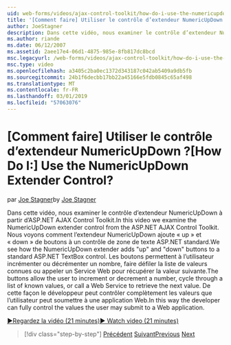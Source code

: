 ```yaml
---
uid: web-forms/videos/ajax-control-toolkit/how-do-i-use-the-numericupdown-extender-control
title: '[Comment faire] Utiliser le contrôle d’extendeur NumericUpDown ? | Microsoft Docs'
author: JoeStagner
description: Dans cette vidéo, nous examiner le contrôle d’extendeur NumericUpDown à partir d’ASP.NET AJAX Control Toolkit. Nous voyons comment l’extendeur NumericUpDown ajoute « inscrire » et « bas »...
ms.author: riande
ms.date: 06/12/2007
ms.assetid: 2aee17e4-06d1-4875-985e-8fb817dc8bcd
msc.legacyurl: /web-forms/videos/ajax-control-toolkit/how-do-i-use-the-numericupdown-extender-control
msc.type: video
ms.openlocfilehash: a3405c2ba0ec1372d343187c042ab5409a9db5fb
ms.sourcegitcommit: 24b1f6decbb17bb22a45166e5fdb0845c65af498
ms.translationtype: MT
ms.contentlocale: fr-FR
ms.lasthandoff: 03/01/2019
ms.locfileid: "57063076"
---
```

<a name="how-do-i-use-the-numericupdown-extender-control"></a><span data-ttu-id="2f169-105">[Comment faire] Utiliser le contrôle d’extendeur NumericUpDown ?</span><span class="sxs-lookup"><span data-stu-id="2f169-105">[How Do I:] Use the NumericUpDown Extender Control?</span></span>
====================
<span data-ttu-id="2f169-106">par [Joe Stagner](https://github.com/JoeStagner)</span><span class="sxs-lookup"><span data-stu-id="2f169-106">by [Joe Stagner](https://github.com/JoeStagner)</span></span>

<span data-ttu-id="2f169-107">Dans cette vidéo, nous examiner le contrôle d’extendeur NumericUpDown à partir d’ASP.NET AJAX Control Toolkit.</span><span class="sxs-lookup"><span data-stu-id="2f169-107">In this video we examine the NumericUpDown extender control from the ASP.NET AJAX Control Toolkit.</span></span> <span data-ttu-id="2f169-108">Nous voyons comment l’extendeur NumericUpDown ajoute « up » et « down » de boutons à un contrôle de zone de texte ASP.NET standard.</span><span class="sxs-lookup"><span data-stu-id="2f169-108">We see how the NumericUpDown extender adds "up" and "down" buttons to a standard ASP.NET TextBox control.</span></span> <span data-ttu-id="2f169-109">Les boutons permettent à l’utilisateur incrémenter ou décrémenter un nombre, faire défiler la liste de valeurs connues ou appeler un Service Web pour récupérer la valeur suivante.</span><span class="sxs-lookup"><span data-stu-id="2f169-109">The buttons allow the user to increment or decrement a number, cycle through a list of known values, or call a Web Service to retrieve the next value.</span></span> <span data-ttu-id="2f169-110">De cette façon le développeur peut contrôler complètement les valeurs que l’utilisateur peut soumettre à une application Web.</span><span class="sxs-lookup"><span data-stu-id="2f169-110">In this way the developer can fully control the values the user may submit to a Web application.</span></span>

[<span data-ttu-id="2f169-111">&#9654;Regardez la vidéo (21 minutes)</span><span class="sxs-lookup"><span data-stu-id="2f169-111">&#9654; Watch video (21 minutes)</span></span>](https://channel9.msdn.com/Blogs/ASP-NET-Site-Videos/how-do-i-use-the-numericupdown-extender-control)

> [!div class="step-by-step"]
> <span data-ttu-id="2f169-112">[Précédent](how-do-i-use-the-pagingbulletedlist-extender-control.md)
> [Suivant](how-do-i-use-the-aspnet-ajax-validatorcallout-extender.md)</span><span class="sxs-lookup"><span data-stu-id="2f169-112">[Previous](how-do-i-use-the-pagingbulletedlist-extender-control.md)
[Next](how-do-i-use-the-aspnet-ajax-validatorcallout-extender.md)</span></span>
